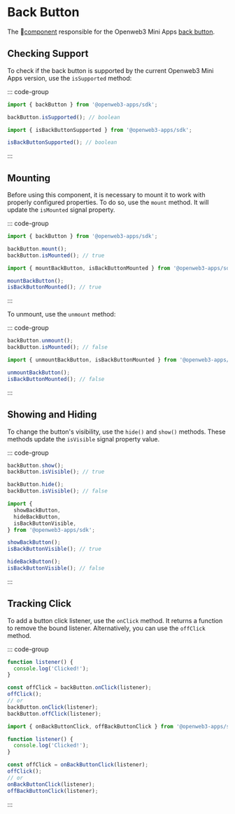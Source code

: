# Back Button

The 💠[component](../scopes.md) responsible for the Openweb3 Mini
Apps [back button](../../../../platform/back-button.md).

## Checking Support

To check if the back button is supported by the current Openweb3 Mini Apps version, use the
`isSupported` method:

::: code-group

```ts [Variable]
import { backButton } from '@openweb3-apps/sdk';

backButton.isSupported(); // boolean
```

```ts [Functions]
import { isBackButtonSupported } from '@openweb3-apps/sdk';

isBackButtonSupported(); // boolean
```

:::

## Mounting

Before using this component, it is necessary to mount it to work with properly configured
properties. To do so, use the `mount` method. It will update the `isMounted` signal property.

::: code-group

```ts [Variable]
import { backButton } from '@openweb3-apps/sdk';

backButton.mount();
backButton.isMounted(); // true
```

```ts [Functions]
import { mountBackButton, isBackButtonMounted } from '@openweb3-apps/sdk';

mountBackButton();
isBackButtonMounted(); // true
```

:::

To unmount, use the `unmount` method:

::: code-group

```ts [Variable]
backButton.unmount();
backButton.isMounted(); // false
```

```ts [Functions]
import { unmountBackButton, isBackButtonMounted } from '@openweb3-apps/sdk';

unmountBackButton();
isBackButtonMounted(); // false
```

:::

## Showing and Hiding

To change the button's visibility, use the `hide()` and `show()` methods. These methods update
the `isVisible` signal property value.

::: code-group

```ts [Variable]
backButton.show();
backButton.isVisible(); // true

backButton.hide();
backButton.isVisible(); // false
```

```ts [Functions]
import {
  showBackButton,
  hideBackButton,
  isBackButtonVisible,
} from '@openweb3-apps/sdk';

showBackButton();
isBackButtonVisible(); // true

hideBackButton();
isBackButtonVisible(); // false
```

:::

## Tracking Click

To add a button click listener, use the `onClick` method. It returns a function to remove the bound
listener. Alternatively, you can use the `offClick` method.

::: code-group

```ts [Variable]
function listener() {
  console.log('Clicked!');
}

const offClick = backButton.onClick(listener);
offClick();
// or
backButton.onClick(listener);
backButton.offClick(listener);
```

```ts [Functions]
import { onBackButtonClick, offBackButtonClick } from '@openweb3-apps/sdk';

function listener() {
  console.log('Clicked!');
}

const offClick = onBackButtonClick(listener);
offClick();
// or
onBackButtonClick(listener);
offBackButtonClick(listener);
```

:::
